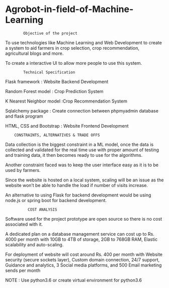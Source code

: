 # Agrobot-in-field-of-Machine-Learning

            Objective of the project

To use technologies like Machine Learning and Web  Development to create a system to aid farmers in crop selection, crop recommendation, agricultural blogs and more.

To create a interactive UI to allow more people to use this system.

            Technical Specification
            
Flask framework : Website Backend Development

Random Forest model : Crop Prediction  System

K Nearest Neighbor model :Crop Recommendation System

Sqlalchemy package : Create connection between phpmyadmin database and flask program

HTML, CSS and Bootstrap : Website Frontend Development

        CONSTRAINTS, ALTERNATIVES & TRADE OFFS
        
Data collection is the biggest constraint in a ML model, once the data is collected and validated for the real time use with proper amount of testing and training data, it then becomes ready to use for the algorithms.

Another constraint faced was to keep the user interface easy as it is to be used by farmers.

Since the website is hosted on a local system, scaling will be an issue as the website won’t be able to handle the load if number of visits increase.

An alternative to using Flask for backend development would be using node.js or spring boot for backend development.

              COST ANALYSIS

Software used for the project prototype are open source so there is no cost associated with it.

A dedicated plan on a database management service can cost up to Rs. 4000 per month with 10GB to 4TB of storage, 2GB to 768GB RAM, Elastic scalability and auto-scaling.

For deployment of website will cost around Rs. 400 per month with Website security (secure sockets layer), Custom domain connection, 24/7 support, Guidance and analytics, 
3 Social media platforms, and 500 Email marketing sends per month


NOTE : Use python3.6 or create virtual environment for python3.6 
